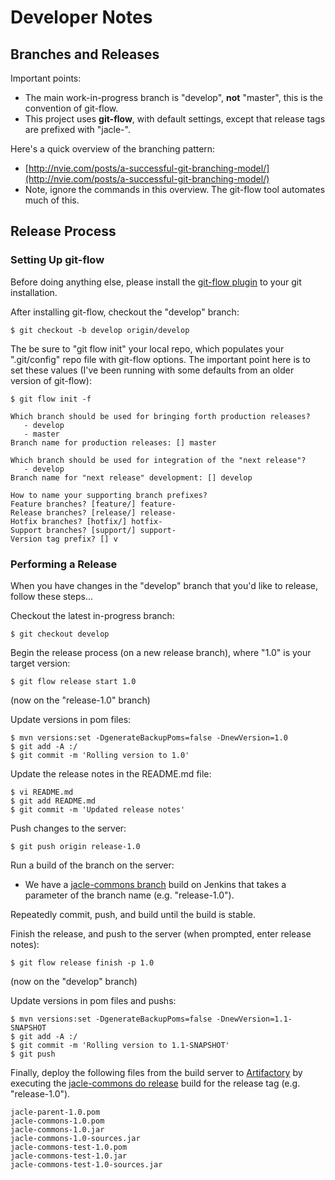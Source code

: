 # Developer Notes

## Branches and Releases

Important points:

*   The main work-in-progress branch is "develop", __not__ "master", this is the convention of git-flow.
*   This project uses __git-flow__, with default settings, except that release tags are prefixed with "jacle-".

Here's a quick overview of the branching pattern:

*   [http://nvie.com/posts/a-successful-git-branching-model/](http://nvie.com/posts/a-successful-git-branching-model/)
*    Note, ignore the commands in this overview. The git-flow tool automates much of this.

## Release Process

### Setting Up git-flow

Before doing anything else, please install the [git-flow plugin](https://github.com/nvie/gitflow/blob/develop/README.mdown) to your git installation.


After installing git-flow, checkout the "develop" branch:

    $ git checkout -b develop origin/develop

The be sure to "git flow init" your local repo, which populates your ".git/config" repo file with git-flow options. The important point here is to set these values (I've been running with some defaults from an older version of git-flow):

    $ git flow init -f

    Which branch should be used for bringing forth production releases?
       - develop
       - master
    Branch name for production releases: [] master
    
    Which branch should be used for integration of the "next release"?
       - develop
    Branch name for "next release" development: [] develop
    
    How to name your supporting branch prefixes?
    Feature branches? [feature/] feature-
    Release branches? [release/] release-
    Hotfix branches? [hotfix/] hotfix-
    Support branches? [support/] support-
    Version tag prefix? [] v

### Performing a Release

When you have changes in the "develop" branch that you'd like to release, follow these steps...

Checkout the latest in-progress branch:

    $ git checkout develop

Begin the release process (on a new release branch), where "1.0" is your target version:

    $ git flow release start 1.0

(now on the "release-1.0" branch)

Update versions in pom files:

    $ mvn versions:set -DgenerateBackupPoms=false -DnewVersion=1.0
    $ git add -A :/
    $ git commit -m 'Rolling version to 1.0'

Update the release notes in the README.md file:

    $ vi README.md
    $ git add README.md
    $ git commit -m 'Updated release notes'

Push changes to the server:

    $ git push origin release-1.0

Run a build of the branch on the server:

*   We have a [jacle-commons branch](https://build.moesol.com/jenkins/job/jacle-commons%20branch/) build on Jenkins that takes a parameter of the branch name (e.g. "release-1.0").

Repeatedly commit, push, and build until the build is stable.

Finish the release, and push to the server (when prompted, enter release notes):

    $ git flow release finish -p 1.0

(now on the "develop" branch)

Update versions in pom files and pushs:

    $ mvn versions:set -DgenerateBackupPoms=false -DnewVersion=1.1-SNAPSHOT
    $ git add -A :/
    $ git commit -m 'Rolling version to 1.1-SNAPSHOT'
    $ git push

Finally, deploy the following files from the build server to [Artifactory](https://artifactory.moesol.com/artifactory/) by executing the [jacle-commons do release](https://build.moesol.com/jenkins/job/jacle-commons%20do%20release/) build for the release tag (e.g. "release-1.0").

    jacle-parent-1.0.pom
    jacle-commons-1.0.pom
    jacle-commons-1.0.jar
    jacle-commons-1.0-sources.jar
    jacle-commons-test-1.0.pom
    jacle-commons-test-1.0.jar
    jacle-commons-test-1.0-sources.jar
